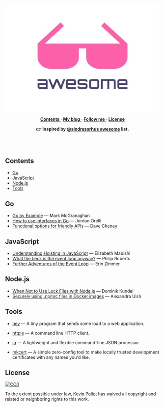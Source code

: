 <p align="center">
  <img width="500" src="./logo.svg" alt="Awesome">
</p>

<p align="center">
  <a href="#contents-">
    <b>Contents</b>
  </a>
  &middot;
  <a href="https://kevinpollet.dev" target="_blank">
    <b>My blog</b>
  </a>
  &middot;
  <a href="https://twitter.com/kevinpollet" target="_blank">
    <b>Follow me</b>
  </a>
  &middot;
  <a href="#license-">
    <b>License</b>
  </a>
</p>

<p align="center">
  <b>👉 Inspired by <a href="https://github.com/sindresorhus/awesome" target="_blank">@sindresorhus awesome</a> list.</b>
</p>

<br/>
<br/>

## Contents <!-- omit in toc -->

- [Go](#go)
- [JavaScript](#javascript)
- [Node.js](#nodejs)
- [Tools](#tools)

## Go

- [Go by Example](https://gobyexample.com/) — Mark McGranaghan
- [How to use interfaces in Go](https://jordanorelli.com/post/32665860244/how-to-use-interfaces-in-go) — Jordan Orelli
- [Functional options for friendly APIs](https://dave.cheney.net/2014/10/17/functional-options-for-friendly-apis) — Dave Cheney

## JavaScript

- [Understanding Hoisting in JavaScript](https://scotch.io/tutorials/understanding-hoisting-in-javascript) — Elizabeth Mabishi
- [What the heck is the event loop anyway?](https://www.youtube.com/watch?v=8aGhZQkoFbQ) — Philip Roberts
- [Further Adventures of the Event Loop](https://www.youtube.com/watch?v=u1kqx6AenYw) — Erin Zimmer

## Node.js

- [When Not to Use Lock Files with Node.js](https://www.twilio.com/blog/lockfiles-nodejs) — Dominik Kundel
- [Securely using .npmrc files in Docker images](https://www.alexandraulsh.com/2018/06/25/docker-npmrc-security/) — Alexandra Ulsh

## Tools

- [hey](https://github.com/rakyll/hey#readme) — A tiny program that sends some load to a web application.

- [httpie](https://github.com/jakubroztocil/httpie#readme) — A command line HTTP client.

- [jq](https://github.com/stedolan/jq#readme) — A lightweight and flexible command-line JSON processor.

- [mkcert](https://mkcert.dev) — A simple zero-config tool to make locally trusted development certificates with any names you'd like.

## License <!-- omit in toc -->

[![CC0](http://mirrors.creativecommons.org/presskit/buttons/88x31/svg/cc-zero.svg)](https://creativecommons.org/publicdomain/zero/1.0/)

To the extent possible under law, [Kevin Pollet](https://kevinpollet.dev) has waived all copyright and related or neighboring rights to this work.
